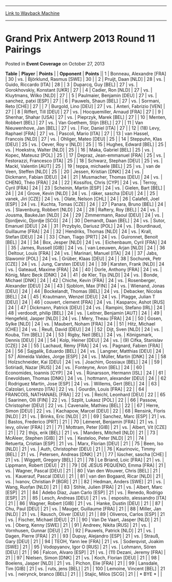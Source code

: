 
---
[Link to Wayback Machine](https://web.archive.org/web/20220517091253/https://magic.wizards.com/en/articles/archive/event-coverage/grand-prix-antwerp-2013-round-11-pairings-2013-10-27)

[_metadata_:description]:- "TablePlayerPoints OpponentPoints 1Bonneau, Alexandre [FRA] 30vs.Björklund, Rasmus [SWE] 30 2Pruijt, Daan [NLD] 28vs.Guido, Riccardo [ITA] 28 3Duparcq, Guy [BEL] 27vs.Gorokhovskiy, Konstant [UKR] 27 4Cadier, Ron [NLD] 27vs.Kluytmans, Wilko [NLD] 27 5Paulmaier, Benjamin [DEU] 27vs.sanchez, patxi [ESP] 27 6Pauwels, Shaun [BEL] 27vs.Sormani, Reto [CHE] 27 7Burgold, Lino [DEU]"
[_metadata_:generator]:- "Drupal 7 (http://drupal.org)"
[_metadata_:node]:- "438516"
[_metadata_:publish_date]:- "2013-10-27"
[_metadata_:source]:- "div-main-content"
[_metadata_:title]:- "Grand Prix Antwerp 2013 Round 11 Pairings"
[_metadata_:wayback_capture_timestamp]:- "2022-05-17 09:12:53"
[_metadata_:wayback_raw_url]:- "https://web.archive.org/web/20220517091253id_/https://magic.wizards.com/en/articles/archive/event-coverage/grand-prix-antwerp-2013-round-11-pairings-2013-10-27"
[_metadata_:wayback_url]:- "https://magic.wizards.com/en/articles/archive/event-coverage/grand-prix-antwerp-2013-round-11-pairings-2013-10-27"
---


Grand Prix Antwerp 2013 Round 11 Pairings
=========================================



 Posted in **Event Coverage**
 on October 27, 2013 












 **Table** | **Player** | **Points** |  | **Opponent** | **Points** ||  1 | Bonneau, Alexandre [FRA] |  30 | vs. | Björklund, Rasmus [SWE] |  30 |
|  2 | Pruijt, Daan [NLD] |  28 | vs. | Guido, Riccardo [ITA] |  28 |
|  3 | Duparcq, Guy [BEL] |  27 | vs. | Gorokhovskiy, Konstant [UKR] |  27 |
|  4 | Cadier, Ron [NLD] |  27 | vs. | Kluytmans, Wilko [NLD] |  27 |
|  5 | Paulmaier, Benjamin [DEU] |  27 | vs. | sanchez, patxi [ESP] |  27 |
|  6 | Pauwels, Shaun [BEL] |  27 | vs. | Sormani, Reto [CHE] |  27 |
|  7 | Burgold, Lino [DEU] |  27 | vs. | Anteri, Fabrizio [VEN] |  27 |
|  8 | Riffert, Till [DEU] |  27 | vs. | Hocquemiller, Arnaud [FRA] |  27 |
|  9 | Shenhar, Shahar [USA] |  27 | vs. | Pieprzyk, Marek [BEL] |  27 |
|  10 | Menten, Robbert [BEL] |  27 | vs. | Van Goethem, Stijn [BEL] |  27 |
|  11 | Van Nieuwenhove, Jan [BEL] |  27 | vs. | Fior, Daniel [ITA] |  27 |
|  12 | (18) Levy, Raphael [FRA] |  27 | vs. | Pascoli, Mario [ITA] |  27 |
|  13 | van Hassel, Francois [NLD] |  27 | vs. | Ohliger, Mateo [DEU] |  25 |
|  14 | Steppuhn, Klas [DEU] |  25 | vs. | Oever, Roy v [NLD] |  25 |
|  15 | Hughes, Edward [BEL] |  25 | vs. | Hoekstra, Walter [NLD] |  25 |
|  16 | Maka, Gabriel [BEL] |  25 | vs. | Kopec, Mateusz [POL] |  25 |
|  17 | Depraz, Jean-emmanuel [FRA] |  25 | vs. | Festorazzi, Francesco [ITA] |  25 |
|  18 | Schwarz, Stephan [DEU] |  25 | vs. | Mackl, Valentin [AUT] |  25 |
|  19 | teppa, michaele [BEL] |  25 | vs. | van de Veen, Steffen [NLD] |  25 |
|  20 | Jessen, Kristian [DNK] |  24 | vs. | Dickmann, Fabian [DEU] |  24 |
|  21 | Musmacher, Thomas [DEU] |  24 | vs. | CHENG, Théo [FRA] |  24 |
|  22 | Kossifos, Chris [CYP] |  24 | vs. | Terroy, Cyril [FRA] |  24 |
|  23 | Scheinin, Martin [ESP] |  24 | vs. | Gielen, Bart [BEL] |  24 |
|  24 | Grove, Kevin [NLD] |  24 | vs. | räker, sascha [DEU] |  24 |
|  25 | vanek, Jiri [CZE] |  24 | vs. | Olate, Nelson [CHL] |  24 |
|  26 | Calafell, Joel [ESP] |  24 | vs. | Kuchta, Tomas [CZE] |  24 |
|  27 | Panara, Bruno [BEL] |  24 | vs. | Slavenburg, Robbert [NLD] |  24 |
|  28 | Raftery, Roy [BEL] |  24 | vs. | Jousma, BaukeJan [NLD] |  24 |
|  29 | Zimmermann, Raoul [DEU] |  24 | vs. | Djordjevic, Djordje [SCG] |  24 |
|  30 | Demandt, Daan [BEL] |  24 | vs. | Sutor, Emanuel [DEU] |  24 |
|  31 | Przybylo, Dariusz [POL] |  24 | vs. | Bourdinaud, Guillaume [FRA] |  24 |
|  32 | Hendriks, Thomas [NLD] |  24 | vs. | Krall, Stefan [DEU] |  24 |
|  33 | Chan, Tiago [PRT] |  24 | vs. | Guironnet, Benoit [BEL] |  24 |
|  34 | Box, Jesper [NLD] |  24 | vs. | Eichenbaum, Cyril [FRA] |  24 |
|  35 | James, Russell [GIB] |  24 | vs. | van Leeuwen, Arjan [NLD] |  24 |
|  36 | Deltour, Louis [FRA] |  24 | vs. | Marinari, Manuel [ITA] |  24 |
|  37 | Jabs, Slawomir [POL] |  24 | vs. | Grüber, Klaas [DEU] |  24 |
|  38 | Sochurek, Petr [CZE] |  24 | vs. | Jung, Carsten [DEU] |  24 |
|  39 | Karsten, Frank [NLD] |  24 | vs. | Gateaud, Maxime [FRA] |  24 |
|  40 | Dorle, Anthony [FRA] |  24 | vs. | König, Marc Beck [DNK] |  24 |
|  41 | de Kler, Tijs [NLD] |  24 | vs. | Bonde, Michael [DNK] |  24 |
|  42 | Chiche, Kevin [FRA] |  24 | vs. | Rosenberger, Alexander [DEU] |  24 |
|  43 | Sjoblom, Max [FIN] |  24 | vs. | Wienand, Jonas [DEU] |  24 |
|  44 | Bockelandt, Thomas [BEL] |  24 | vs. | Debacker, Nicolas [BEL] |  24 |
|  45 | Krautmann, Wenzel [DEU] |  24 | vs. | Plagge, Julian T [DEU] |  24 |
|  46 | couvert, clement [FRA] |  24 | vs. | Kasparov, Ashot [RUS] |  24 |
|  47 | Dickmann, Patrick [DEU] |  24 | vs. | Rampini, Stefano [IRL] |  24 |
|  48 | verdoodt, philip [BEL] |  24 | vs. | Leitner, Benjamin [AUT] |  24 |
|  49 | Hengefeld, Jasper [NLD] |  24 | vs. | Mery, Theau [FRA] |  24 |
|  50 | Gosen, Sylke [NLD] |  24 | vs. | Maubert, Noham [FRA] |  24 |
|  51 | Hitz, Michael [CHE] |  24 | vs. | Reuß, David [DEU] |  24 |
|  52 | Dijt, Sven [NLD] |  24 | vs. | Kouba, Tim [BEL] |  24 |
|  53 | Rigby, Neil [BEL] |  24 | vs. | Königsmark, Dennis [DEU] |  24 |
|  54 | Kolp, Heiner [DEU] |  24 | vs. | (9) Cifka, Stanislav [CZE] |  24 |
|  55 | Lachaud, Rémy [FRA] |  24 | vs. | Pagnard, Fabien [FRA] |  24 |
|  56 | Sajgalik, Eduardo [BEL] |  24 | vs. | Langner, Matthias [DEU] |  24 |
|  57 | Almeida Valdes, Jorge [ESP] |  24 | vs. | Múller, Martin [DNK] |  24 |
|  58 | Holzschneider, Kai [DEU] |  24 | vs. | Joachim, Gossiaux [BEL] |  24 |
|  59 | Sotiriadi, Nazar [RUS] |  24 | vs. | Fonteyne, Aron [BEL] |  24 |
|  60 | Economides, Ioannis [CYP] |  24 | vs. | Rúnarsson, Hermann [ISL] |  24 |
|  61 | Enevoldsen, Thomas [DNK] |  24 | vs. | hottmann, alexander [DEU] |  24 |
|  62 | Rodriguez Martin, Jose [ESP] |  24 | vs. | Willems, Gert [BEL] |  24 |
|  63 | Calzolari, Lorenzo [ITA] |  22 | vs. | Gourdin, Louis [FRA] |  22 |
|  64 | FRANCOIS, NATHANAEL [FRA] |  22 | vs. | Reichl, Leonhard [DEU] |  22 |
|  65 | Saarinen, Olli [FIN] |  22 | vs. | Szplit, Lukasz [POL] |  22 |
|  66 | Passow, Christopher [DEU] |  22 | vs. | Cavenaile, Mathieu [BEL] |  22 |
|  67 | Herre, Simon [DEU] |  22 | vs. | Kachapow, Marcel [DEU] |  22 |
|  68 | Rensink, Floris [NLD] |  21 | vs. | Brinks, Eric [NLD] |  21 |
|  69 | Sanchez, Marc [ESP] |  21 | vs. | Bastos, Frederico [PRT] |  21 |
|  70 | Lémeret, Benjamin [FRA] |  21 | vs. | levy, olivier [FRA] |  21 |
|  71 | Mottram, Peter [GIB] |  21 | vs. | Albert, Vit [CZE] |  21 |
|  72 | thijs, erik [BEL] |  21 | vs. | Manders, Mitchell [NLD] |  21 |
|  73 | McAleer, Stephen [GIB] |  21 | vs. | Kesteloo, Peter [NLD] |  21 |
|  74 | Retuerta, Cristian [ESP] |  21 | vs. | Marx, Florian [DEU] |  21 |
|  75 | Been, Iso [NLD] |  21 | vs. | Auth, Christopher [DEU] |  21 |
|  76 | Kaurinovic, Timmy [BEL] |  21 | vs. | Petersen, Andreas [DNK] |  21 |
|  77 | lüscher, sascha [CHE] |  21 | vs. | Wiggett, Gregory [BEL] |  21 |
|  78 | Le Briand, Loic [FRA] |  21 | vs. | Lippmann, Robert [DEU] |  21 |
|  79 | DE JESUS PEQUENO, Emma [FRA] |  21 | vs. | Wagner, Pascal [DEU] |  21 |
|  80 | Van den Wouwer, Chris [BEL] |  21 | vs. | Kauerauf, Pascal [DEU] |  21 |
|  81 | van den Bogaard, Ricar [NLD] |  21 | vs. | Ivanov, Christian P [BGR] |  21 |
|  82 | Hedman, Anders [SWE] |  21 | vs. | Wang, Ruofan [NLD] |  21 |
|  83 | Stihle, Julien [FRA] |  21 | vs. | Albert, Marc [ESP] |  21 |
|  84 | Adebo Diaz, Juan Carlo [ESP] |  21 | vs. | Renedo, Rodrigo [ESP] |  21 |
|  85 | Lesch, Andreas [DEU] |  21 | vs. | esposito, alessandro [ITA] |  21 |
|  86 | Wagner, Robert [GIB] |  21 | vs. | Hanke, Dustin [DEU] |  21 |
|  87 | Chu, Paul [DEU] |  21 | vs. | Mauger, Guillaume [FRA] |  21 |
|  88 | Miller, Jan [NLD] |  21 | vs. | Rausch, Oliver [DEU] |  21 |
|  89 | Oliveros, Carlos [ESP] |  21 | vs. | Fischer, Michael [DEU] |  21 |
|  90 | Van De Vaart, Jasper [NLD] |  21 | vs. | Oberg, Kenny [SWE] |  21 |
|  91 | Andreev, Nikita [RUS] |  21 | vs. | Vornhusen, Gunnar [DEU] |  21 |
|  92 | Pauwels, Patrick [NLD] |  21 | vs. | Dagen, Pierre [FRA] |  21 |
|  93 | Dupuy, Alejandro [ESP] |  21 | vs. | Strauß, Gary [DEU] |  21 |
|  94 | TEOH, Yann lee [FRA] |  21 | vs. | Soderqvist, Joakim [SWE] |  21 |
|  95 | Vodopyanov, Igor O [RUS] |  21 | vs. | Lohmann, Sören [DEU] |  21 |
|  96 | Falcon, Alvaro [ESP] |  21 | vs. | (11) Dezani, Jeremy [FRA] |  21 |
|  97 | Nielsen, Simon [DNK] |  21 | vs. | Koch, Florian [DEU] |  21 |
|  98 | Boelens, Jasper [NLD] |  21 | vs. | Pichon, Elie [FRA] |  21 |
|  99 | Lansdale, Tim [GIB] |  21 | vs. | ruts, jens [BEL] |  21 |
| 100 | Lemoine, Vincent [BEL] |  21 | vs. | neirynck, branco [BEL] |  21 |
|  | Stajic, Milos [SCG] |  21 |  | \* BYE \* |  |







